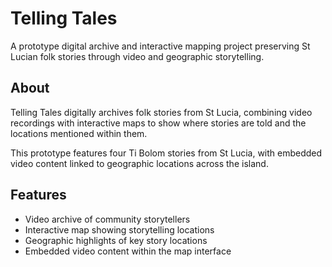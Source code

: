 # Telling Tales

A prototype digital archive and interactive mapping project preserving St Lucian folk stories through video and geographic storytelling.

## About

Telling Tales digitally archives folk stories from St Lucia, combining video recordings with interactive maps to show where stories are told and the locations mentioned within them.

This prototype features four Ti Bolom stories from St Lucia, with embedded video content linked to geographic locations across the island.

## Features

- Video archive of community storytellers
- Interactive map showing storytelling locations
- Geographic highlights of key story locations
- Embedded video content within the map interface
